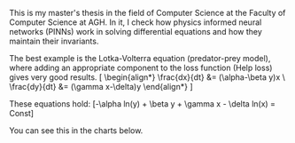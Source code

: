This is my master's thesis in the field of Computer Science at the Faculty of Computer Science at AGH. In it, I check how physics informed neural networks (PINNs) work in solving differential equations and how they maintain their invariants.

The best example is the Lotka-Volterra equation (predator-prey model), where adding an appropriate component to the loss function (Help loss) gives very good results.
\[
\begin{align*}
\frac{dx}{dt} &= (\alpha-\beta y)x \\
    \frac{dy}{dt} &= (\gamma x-\delta)y
\end{align*}
\]

These equations hold:
\[-\alpha ln(y) + \beta y + \gamma x - \delta ln(x) = Const\]

You can see this in the charts below.
